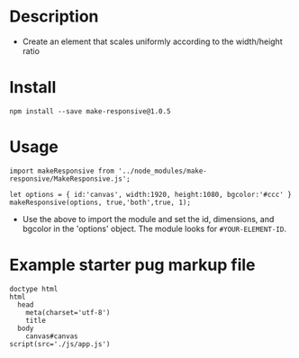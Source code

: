 # Description

- Create an element that scales uniformly according to the width/height ratio 


# Install 

```
npm install --save make-responsive@1.0.5
```


# Usage

```
import makeResponsive from '../node_modules/make-responsive/MakeResponsive.js';

let options = { id:'canvas', width:1920, height:1080, bgcolor:'#ccc' }
makeResponsive(options, true,'both',true, 1);
```

- Use the above to import the module and set the id, dimensions, and bgcolor in the 'options' object. The module looks for ```#YOUR-ELEMENT-ID```.



# Example starter pug markup file

```
doctype html
html
  head
    meta(charset='utf-8')
    title
  body
    canvas#canvas
script(src='./js/app.js')
```
